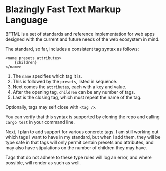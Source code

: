# Blazingly Fast Text Markup Language
BFTML is a set of standards and reference implementation for web apps designed with the current and future needs of the web ecosystem in mind.

The standard, so far, includes a consistent tag syntax as follows:

```
<name presets attributes>
    {children}
</name>
```
1. The `name` specifies which tag it is.
2. This is followed by the `presets`, listed in sequence.
3. Next comes the `attributes`, each with a key and value.
4. After the opening tag, `children` can be any number of tags.
5. Last is the closing tag, which must repeat the name of the tag.

Optionally, tags may self close with `<tag />`.

You can verify that this syntax is supported by cloning the repo
and calling `cargo test` in your command line.

Next, I plan to add support for various concrete tags.
I am still working out which tags I want to have in my standard,
but when I add them, they will be type safe in that tags will only permit certain presets and attributes, and may also have stipulations on the number of children they may have.

Tags that do not adhere to these type rules will log an error,
and where possible, will render as such as well.